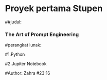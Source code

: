 # Proyek pertama Stupen

##judul:
### The Art of Prompt Engineering

#perangkat lunak:

#1.Python

#2.Jupiter Notebook

#Author: Zahra
#23:16


